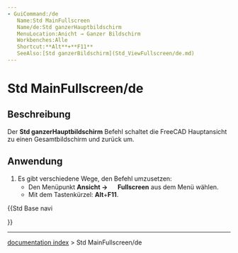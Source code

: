 ```yaml
---
- GuiCommand:/de
   Name:Std MainFullscreen
   Name/de:Std ganzerHauptbildschirm
   MenuLocation:Anicht → Ganzer Bildschirm
   Workbenches:Alle
   Shortcut:**Alt**+**F11**
   SeeAlso:[Std ganzerBildschirm](Std_ViewFullscreen/de.md)
---
```


# Std MainFullscreen/de

## Beschreibung

Der **Std ganzerHauptbildschirm** Befehl schaltet die FreeCAD Hauptansicht zu einen Gesamtbildschirm und zurück um.

## Anwendung

1.  Es gibt verschiedene Wege, den Befehl umzusetzen:
    -   Den Menüpunkt **Ansicht → <img src="images/Std_MainFullscreen.svg" width=16px> Fullscreen** aus dem Menü wählen.
    -   Mit dem Tastenkürzel: **Alt**+**F11**.





{{Std Base navi

}}

---
[documentation index](../README.md) > Std MainFullscreen/de
